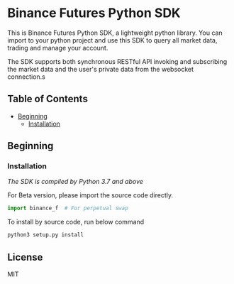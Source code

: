 # Binance Futures Python SDK

This is Binance Futures Python SDK, a lightweight python library. You can import to your python project and use this SDK to query all market data, trading and manage your account.

The SDK supports both synchronous RESTful API invoking and subscribing the market data and the user's private data from the websocket connection.s

## Table of Contents

- [Beginning](#Beginning)
  - [Installation](#Installation)

## Beginning

### Installation

*The SDK is compiled by Python 3.7 and above*

For Beta version, please import the source code directly.

```Python
import binance_f  # For perpetual swap
```

To install by source code, run below command

```python
python3 setup.py install
```

## License
MIT
